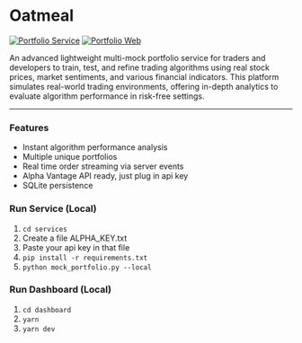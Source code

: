# Oatmeal

[![Portfolio Service](https://github.com/damiandiaz212/oatmeal/actions/workflows/portfolio.yml/badge.svg)](https://github.com/damiandiaz212/oatmeal/actions/workflows/portfolio.yml)
[![Portfolio Web](https://github.com/damiandiaz212/oatmeal/actions/workflows/dashboard.yml/badge.svg)](https://github.com/damiandiaz212/oatmeal/actions/workflows/dashboard.yml)

An advanced lightweight multi-mock portfolio service for traders and developers to train, test, and refine trading algorithms using real stock prices, market sentiments, and various financial indicators. This platform simulates real-world trading environments, offering in-depth analytics to evaluate algorithm performance in risk-free settings. 

---
### Features
* Instant algorithm performance analysis
* Multiple unique portfolios 
* Real time order streaming via server events
* Alpha Vantage API ready, just plug in api key
* SQLite persistence

### Run Service (Local)
1. ```cd services```
2. Create a file ALPHA_KEY.txt
3. Paste your api key in that file
4. ```pip install -r requirements.txt```
5. ```python mock_portfolio.py --local```

### Run Dashboard (Local)
1. ```cd dashboard```
2. ```yarn```
3. ```yarn dev```


